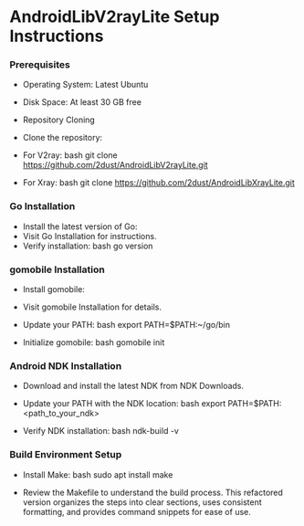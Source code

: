 # AndroidLibV2rayLite Setup Instructions

### Prerequisites
- Operating System: Latest Ubuntu
- Disk Space: At least 30 GB free
- Repository Cloning
- Clone the repository:
- For V2ray:
bash
git clone https://github.com/2dust/AndroidLibV2rayLite.git

- For Xray:
bash
git clone https://github.com/2dust/AndroidLibXrayLite.git

### Go Installation
- Install the latest version of Go:
- Visit Go Installation for instructions.
- Verify installation:
bash
go version

### gomobile Installation
- Install gomobile:
- Visit gomobile Installation for details.
- Update your PATH:
bash
export PATH=$PATH:~/go/bin

- Initialize gomobile:
bash
gomobile init

### Android NDK Installation
- Download and install the latest NDK from NDK Downloads.
- Update your PATH with the NDK location:
bash
export PATH=$PATH:<path_to_your_ndk>

- Verify NDK installation:
bash
ndk-build -v

### Build Environment Setup
- Install Make:
bash
sudo apt install make

- Review the Makefile to understand the build process.
This refactored version organizes the steps into clear sections, uses consistent formatting, and provides command snippets for ease of use.
